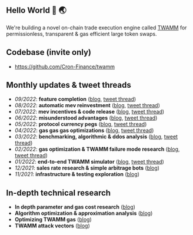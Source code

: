 ## Hello World 👋 🌏
We're building a novel on-chain trade execution engine called [TWAMM](https://www.paradigm.xyz/2021/07/twamm) for permissionless, transparent & gas efficient large token swaps.

## Codebase (invite only)
- https://github.com/Cron-Finance/twamm

## Monthly updates & tweet threads
- *09/2022*: **feature completion** ([blog](https://mirror.xyz/0x70626a.eth/hgUs3e_PwLZuEWpfKEYFq4mxG58WYp8VP4pJ7Bo9kOU), [tweet thread](https://twitter.com/0x70626a/status/1578070684911157248))
- *08/2022*: **automatic mev reinvestment** ([blog](https://mirror.xyz/0x70626a.eth/lfB7VBFqcCvQAK4cdzX_cZBNfL5j2j0CT8Sc_p_gkfE), [tweet thread](https://twitter.com/0x70626a/status/1567928105360056324))
- *07/2022*: **mev incentives & code release** ([blog](https://mirror.xyz/0x70626a.eth/OkBI1zCqR69LrdKIkfqFyfMvg9mBcm3mzczKckCDxLw), [tweet thread](https://twitter.com/0x70626a/status/1555256848382558208))
- *06/2022*: **misunderstood advantages** ([blog](https://mirror.xyz/0x70626a.eth/-xB9M5a0J4K_nRCAmTNxmRUPR5VvjGlbZm5J_j_8jYQ), [tweet thread](https://twitter.com/0x70626a/status/1545452568230465537))
- *05/2022*: **protocol currency pegs** ([blog](https://mirror.xyz/0x70626a.eth/mldjNH0yCKPG7DHc-ggROKdNBGpVMwNeYyXK-BgFUUo), [tweet thread](https://twitter.com/0x70626a/status/1534188613881192449))
- *04/2022*: **gas gas gas optimizations** ([blog](https://mirror.xyz/0x70626a.eth/_zcW9WLiARYp9DxGt82k_nf0OnS3cUKHzYh_84ez95Y), [tweet thread](https://twitter.com/0x70626a/status/1523718164437118977))
- *03/2022*: **benchmarking, algorithmic & ddos analysis** ([blog](https://mirror.xyz/0x70626a.eth/-PmNRMEXIQK4qO7jQo5EbofwfcvbEPERLhmOKOlVoc0), [tweet thread](https://twitter.com/0x70626a/status/1514251662923284491))
- *02/2022*: **gas optimization & TWAMM failure mode research** ([blog](https://mirror.xyz/0x70626a.eth/yOP-PpK8pWE15SQ_Lte2srD_3lbqx89D5xFKfaVic8Y), [tweet thread](https://twitter.com/0x70626a/status/1501959053622267904))
- *01/2022*: **end-to-end TWAMM simulator** ([blog](https://mirror.xyz/0x70626a.eth/SzxME01JrrVRmu_H9q_07kZCBLzzHyxV_fmp1WmZvWo), [tweet thread](https://twitter.com/0x70626a/status/1491833197818228739))
- *12/2021*: **sales rate research & simple arbitrage bots** ([blog](https://mirror.xyz/0x70626a.eth/SIpA5Z4M6VYqCfvSKpTpRFw6bftE2ghi7fc7TA4c3LE))
- *11/2021*: **infrastructure & testing exploration** ([blog](https://mirror.xyz/0x70626a.eth/0uIph6x5knS_QRfG2mluFb-83P9NF1w01JQ-GNjCgVY))

## In-depth technical research
- **In depth parameter and gas cost research** ([blog](https://mirror.xyz/0slippage.eth/5zKJW4Zx9zYHpB4jNln16HuU8d8EtawmA17usNfIje4))
- **Algorithm optimization & approximation analysis** ([blog](https://mirror.xyz/0slippage.eth/qvIbkWLnxXpwuM6DZs8EGTCWAymUqUIs77Chn58tLPA))
- **Optimizing TWAMM gas** ([blog](https://mirror.xyz/0slippage.eth/IqZv6lfVyAZtNwtkuKu8XQJsFXw7Gg7THNdtLtk8j70))
- **TWAMM attack vectors** ([blog](https://mirror.xyz/0slippage.eth/AMvO7nUgpoP9Ue3hEm7iuA9V1d97pSfcbe1bJdo1lbo))
